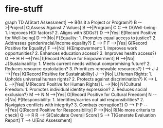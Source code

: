 # fire-stuff
graph TD
    A[Start Assessment] --> B{Is it a Project or Program?}
    B -->|Project| C[Assess Against 7 Values]
    B -->|Program| C
    C --> D{Well-being:
    1. Improves HDI factors?
    2. Aligns with SDGs?}
    D -->|Yes| E[Record Positive for Well-being]
    D -->|No| F{Equality:
    1. Promotes equal access to justice?
    2. Addresses gender/racial/income equality?}
    E --> F
    F -->|Yes| G[Record Positive for Equality]
    F -->|No| H{Empowerment:
    1. Improves work opportunities?
    2. Enhances education access?
    3. Improves health access?}
    G --> H
    H -->|Yes| I[Record Positive for Empowerment]
    H -->|No| J{Sustainability:
    1. Meets current needs without compromising future?
    2. Reduces resource exploitation?
    3. Prioritizes renewable resources?}
    I --> J
    J -->|Yes| K[Record Positive for Sustainability]
    J -->|No| L{Human Rights:
    1. Upholds universal human rights?
    2. Protects against discrimination?}
    K --> L
    L -->|Yes| M[Record Positive for Human Rights]
    L -->|No| N{Cultural Freedom:
    1. Promotes individual identity expression?
    2. Reduces social exclusion?}
    M --> N
    N -->|Yes| O[Record Positive for Cultural Freedom]
    N -->|No| P{Responsibility:
    1. Identifies/carries out aid responsibilities?
    2. Navigates conflicts with integrity?
    3. Combats corruption?}
    O --> P
    P -->|Yes| Q[Record Positive for Responsibility]
    P -->|No| R[No more criteria to check]
    Q --> R
    R --> S[Calculate Overall Score]
    S --> T[Generate Evaluation Report]
    T --> U[End Assessment]

